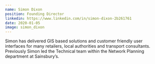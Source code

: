 ```yaml
---
name: Simon Dixon
position: Founding Director
linkedin: https://www.linkedin.com/in/simon-dixon-2b261761
date: 2020-01-05
image: simon_dixon
---
```


Simon has delivered GIS based solutions and customer friendly user interfaces for many retailers, local authorities and transport consultants. Previously Simon led the Technical team within the Network Planning department at Sainsbury’s.
